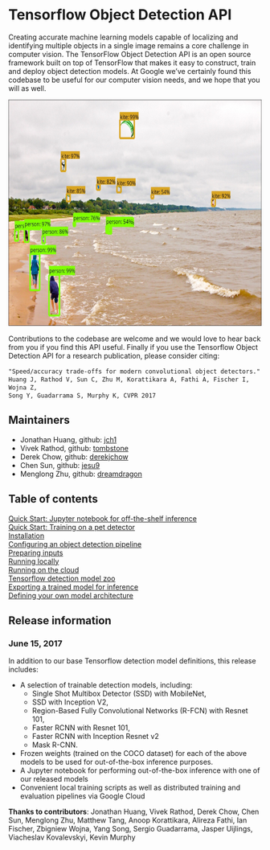 # Tensorflow Object Detection API
Creating accurate machine learning models capable of localizing and identifying
multiple objects in a single image remains a core challenge in computer vision.
The TensorFlow Object Detection API is an open source framework built on top of
TensorFlow that makes it easy to construct, train and deploy object detection
models.  At Google we’ve certainly found this codebase to be useful for our
computer vision needs, and we hope that you will as well.
<p align="center">
  <img src="g3doc/img/kites_detections_output.jpg" width=676 height=450>
</p>
Contributions to the codebase are welcome and we would love to hear back from
you if you find this API useful.  Finally if you use the Tensorflow Object
Detection API for a research publication, please consider citing:

```
"Speed/accuracy trade-offs for modern convolutional object detectors."
Huang J, Rathod V, Sun C, Zhu M, Korattikara A, Fathi A, Fischer I, Wojna Z,
Song Y, Guadarrama S, Murphy K, CVPR 2017
```

## Maintainers

* Jonathan Huang, github: [jch1](https://github.com/jch1)
* Vivek Rathod, github: [tombstone](https://github.com/tombstone)
* Derek Chow, github: [derekjchow](https://github.com/derekjchow)
* Chen Sun, github: [jesu9](https://github.com/jesu9)
* Menglong Zhu, github: [dreamdragon](https://github.com/dreamdragon)


## Table of contents

<a href='g3doc/running_notebook.md'>
  Quick Start: Jupyter notebook for off-the-shelf inference</a><br>
<a href="g3doc/running_pets.md">Quick Start: Training on a pet detector</a><br>
<a href='g3doc/installation.md'>Installation</a><br>
<a href='g3doc/configuring_jobs.md'>
  Configuring an object detection pipeline</a><br>
<a href='g3doc/preparing_inputs.md'>Preparing inputs</a><br>
<a href='g3doc/running_locally.md'>Running locally</a><br>
<a href='g3doc/running_on_cloud.md'>Running on the cloud</a><br>
<a href='g3doc/detection_model_zoo.md'>Tensorflow detection model zoo</a><br>
<a href='g3doc/exporting_models.md'>
  Exporting a trained model for inference</a><br>
<a href='g3doc/defining_your_own_model.md'>
  Defining your own model architecture</a><br>

## Release information

### June 15, 2017

In addition to our base Tensorflow detection model definitions, this
release includes:

* A selection of trainable detection models, including:
  * Single Shot Multibox Detector (SSD) with MobileNet,
  * SSD with Inception V2,
  * Region-Based Fully Convolutional Networks (R-FCN) with Resnet 101,
  * Faster RCNN with Resnet 101,
  * Faster RCNN with Inception Resnet v2
  * Mask R-CNN.
* Frozen weights (trained on the COCO dataset) for each of the above models to be used for out-of-the-box inference purposes.
* A Jupyter notebook for performing out-of-the-box inference with one of our released models
* Convenient local training scripts as well as distributed training and evaluation pipelines via Google Cloud


<b>Thanks to contributors</b>: Jonathan Huang, Vivek Rathod, Derek Chow,
Chen Sun, Menglong Zhu, Matthew Tang, Anoop Korattikara, Alireza Fathi, Ian Fischer, Zbigniew Wojna, Yang Song, Sergio Guadarrama, Jasper Uijlings,
Viacheslav Kovalevskyi, Kevin Murphy
